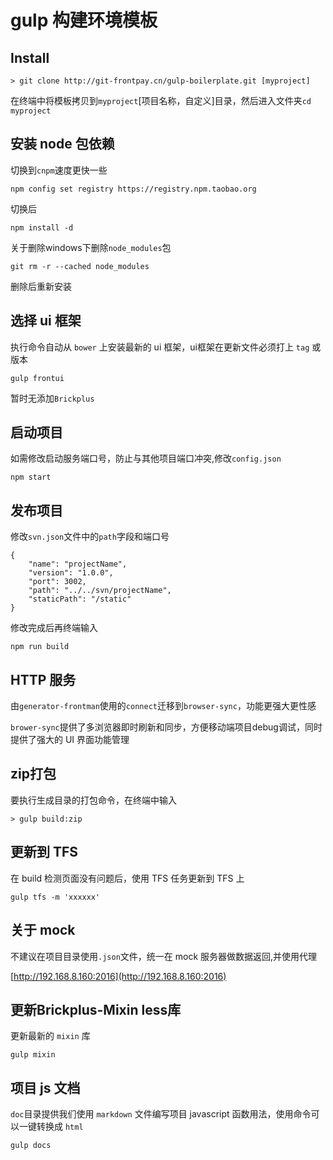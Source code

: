 # gulp 构建环境模板

## Install

```
> git clone http://git-frontpay.cn/gulp-boilerplate.git [myproject]
```

在终端中将模板拷贝到`myproject`[项目名称，自定义]目录，然后进入文件夹`cd myproject`

## 安装 node 包依赖

切换到`cnpm`速度更快一些

```
npm config set registry https://registry.npm.taobao.org
```

切换后

```
npm install -d

```

关于删除windows下删除`node_modules`包

```
git rm -r --cached node_modules
```

删除后重新安装

## 选择 ui 框架

执行命令自动从 `bower` 上安装最新的 ui 框架，ui框架在更新文件必须打上 `tag` 或版本

```
gulp frontui
```

暂时无添加`Brickplus`

## 启动项目

如需修改启动服务端口号，防止与其他项目端口冲突,修改`config.json`

```
npm start
```

## 发布项目

修改`svn.json`文件中的`path`字段和端口号

```
{
	"name": "projectName",
	"version": "1.0.0",
	"port": 3002,
	"path": "../../svn/projectName",
	"staticPath": "/static"
}
```


修改完成后再终端输入

```
npm run build
```

## HTTP 服务

由`generator-frontman`使用的`connect`迁移到`browser-sync`，功能更强大更性感

`brower-sync`提供了多浏览器即时刷新和同步，方便移动端项目debug调试，同时提供了强大的 UI 界面功能管理


## zip打包

要执行生成目录的打包命令，在终端中输入

```
> gulp build:zip
```

## 更新到 TFS

在 build 检测页面没有问题后，使用 TFS 任务更新到 TFS 上

```
gulp tfs -m 'xxxxxx'
```

## 关于 mock

不建议在项目目录使用`.json`文件，统一在 mock 服务器做数据返回,并使用代理

[http://192.168.8.160:2016](http://192.168.8.160:2016)

## 更新Brickplus-Mixin less库

更新最新的 `mixin` 库

```
gulp mixin
```

## 项目 js 文档

`doc`目录提供我们使用 `markdown` 文件编写项目 javascript 函数用法，使用命令可以一键转换成 `html`

```
gulp docs
```

